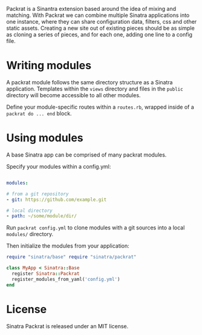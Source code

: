 Packrat is a Sinantra extension based around the idea of mixing and matching.
With Packrat we can combine multiple Sinatra applications into one instance,
where they can share configuration data, filters, css and other static assets.
Creating a new site out of existing pieces should be as simple as cloning a
series of pieces, and for each one, adding one line to a config file.

# Writing modules

A packrat module follows the same directory structure as a Sinatra application.
Templates within the `views` directory and files in the `public` directory will
become accessible to all other modules.

Define your module-specific routes within a `routes.rb`, wrapped inside of a
`packrat do ... end` block.

# Using modules

A base Sinatra app can be comprised of many packrat modules.

Specify your modules within a config.yml:

```yaml

modules:

# from a git repository
- git: https://github.com/example.git

# local directory
- path: ~/some/module/dir/

```

Run `packrat config.yml` to clone modules with a git sources into a local
`modules/` directory.

Then initialize the modules from your application:

```ruby
require "sinatra/base" require "sinatra/packrat"

class MyApp < Sinatra::Base
  register Sinatra::Packrat
  register_modules_from_yaml('config.yml')
end

```

# License

Sinatra Packrat is released under an MIT license.


